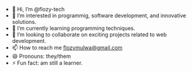 - 👋 Hi, I’m @flozy-tech
- 👀 I’m interested in programmig, software development, and innovative solutions.
- 🌱 I’m currently learning programming techniques.
- 💞️ I’m looking to collaborate on exciting projects related to web development.
- 📫 How to reach me flozymulwa@gmail.com
- 😄 Pronouns: they/them
- ⚡ Fun fact: am still a learner.

<!---
flozy-tech/flozy-tech is a ✨ special ✨ repository because its `README.md` (this file) appears on your GitHub profile.
You can click the Preview link to take a look at your changes.
--->
